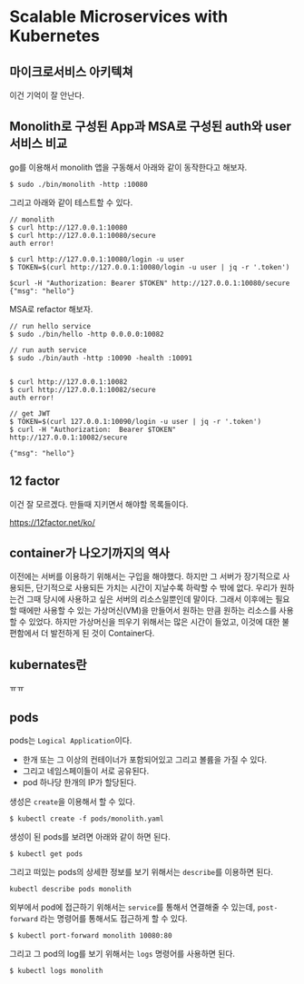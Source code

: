 # Scalable Microservices with Kubernetes



## 마이크로서비스 아키텍쳐

이건 기억이 잘 안난다.



## Monolith로 구성된 App과 MSA로 구성된 auth와 user 서비스 비교

go를 이용해서 monolith 앱을 구동해서 아래와 같이 동작한다고 해보자.

~~~shell
$ sudo ./bin/monolith -http :10080
~~~

그리고 아래와 같이 테스트할 수 있다.

~~~shell
// monolith
$ curl http://127.0.0.1:10080
$ curl http://127.0.0.1:10080/secure
auth error!

$ curl http://127.0.0.1:10080/login -u user
$ TOKEN=$(curl http://127.0.0.1:10080/login -u user | jq -r '.token')

$curl -H "Authorization: Bearer $TOKEN" http://127.0.0.1:10080/secure
{"msg": "hello"}
~~~



MSA로 refactor 해보자.

~~~shell
// run hello service
$ sudo ./bin/hello -http 0.0.0.0:10082

// run auth service
$ sudo ./bin/auth -http :10090 -health :10091


$ curl http://127.0.0.1:10082
$ curl http://127.0.0.1:10082/secure
auth error!

// get JWT 
$ TOKEN=$(curl 127.0.0.1:10090/login -u user | jq -r '.token')
$ curl -H "Authorization:  Bearer $TOKEN" http://127.0.0.1:10082/secure

{"msg": "hello"}
~~~



## 12 factor

이건 잘 모르겠다. 만들때 지키면서 해야할 목록들이다.

https://12factor.net/ko/



## container가 나오기까지의 역사

이전에는 서버를 이용하기 위해서는 구입을 해야했다. 하지만 그 서버가 장기적으로 사용되든, 단기적으로 사용되든 가치는 시간이 지날수록 하락할 수 밖에 없다. 우리가 원하는건 그때 당시에 사용하고 싶은 서버의 리소스일뿐인데 말이다. 그래서 이후에는 필요할 때에만 사용할 수 있는 가상머신(VM)을 만들어서 원하는 만큼 원하는 리소스를 사용할 수 있었다. 하지만 가상머신을 띄우기 위해서는 많은 시간이 들었고, 이것에 대한 불편함에서 더 발전하게 된 것이 Container다.



## kubernates란 

ㅠㅠ



## pods

pods는 `Logical Application`이다. 

* 한개 또는 그 이상의 컨테이너가 포함되어있고 그리고 볼륨을 가질 수 있다.
* 그리고 네임스페이들이 서로 공유된다.
* pod 하나당 한개의 IP가 할당된다.

생성은 `create`을 이용해서 할 수 있다.

~~~shel
$ kubectl create -f pods/monolith.yaml
~~~

생성이 된 pods를 보려면 아래와 같이 하면 된다.

~~~shel
$ kubectl get pods
~~~

그리고 떠있는 pods의 상세한 정보를 보기 위해서는 `describe`를 이용하면 된다.

```
kubectl describe pods monolith
```

외부에서 pod에 접근하기 위해서는 `service`를 통해서 연결해줄 수 있는데, `post-forward` 라는 명령어를 통해서도 접근하게 할 수 있다.

~~~shel
$ kubectl port-forward monolith 10080:80
~~~

그리고 그 pod의 log를 보기 위해서는 `logs` 명령어를 사용하면 된다.

~~~shel
$ kubectl logs monolith
~~~

